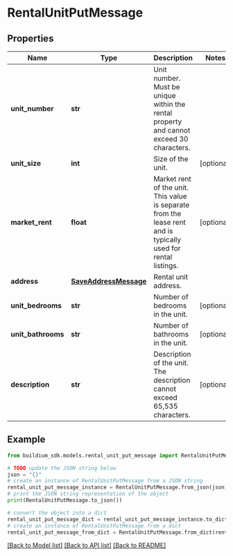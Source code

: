 # RentalUnitPutMessage


## Properties

Name | Type | Description | Notes
------------ | ------------- | ------------- | -------------
**unit_number** | **str** | Unit number. Must be unique within the rental property and cannot exceed 30 characters. | 
**unit_size** | **int** | Size of the unit. | [optional] 
**market_rent** | **float** | Market rent of the unit. This value is separate from the lease rent and is typically used for rental listings. | [optional] 
**address** | [**SaveAddressMessage**](SaveAddressMessage.md) | Rental unit address. | 
**unit_bedrooms** | **str** | Number of bedrooms in the unit. | [optional] 
**unit_bathrooms** | **str** | Number of bathrooms in the unit. | [optional] 
**description** | **str** | Description of the unit. The description cannot exceed 65,535 characters. | [optional] 

## Example

```python
from buildium_sdk.models.rental_unit_put_message import RentalUnitPutMessage

# TODO update the JSON string below
json = "{}"
# create an instance of RentalUnitPutMessage from a JSON string
rental_unit_put_message_instance = RentalUnitPutMessage.from_json(json)
# print the JSON string representation of the object
print(RentalUnitPutMessage.to_json())

# convert the object into a dict
rental_unit_put_message_dict = rental_unit_put_message_instance.to_dict()
# create an instance of RentalUnitPutMessage from a dict
rental_unit_put_message_from_dict = RentalUnitPutMessage.from_dict(rental_unit_put_message_dict)
```
[[Back to Model list]](../README.md#documentation-for-models) [[Back to API list]](../README.md#documentation-for-api-endpoints) [[Back to README]](../README.md)


